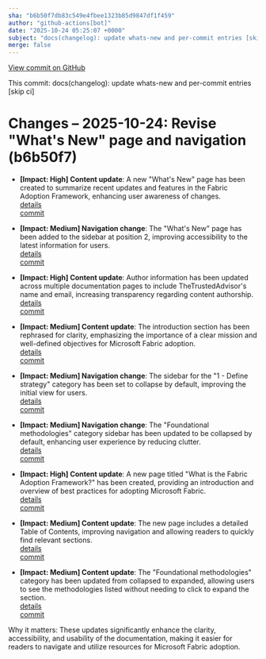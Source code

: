```yaml
---
sha: "b6b50f7db83c549e4fbee1323b85d9847df1f459"
author: "github-actions[bot]"
date: "2025-10-24 05:25:07 +0000"
subject: "docs(changelog): update whats-new and per-commit entries [skip ci]"
merge: false
---
```


[View commit on GitHub](https://github.com/TheTrustedAdvisor/FabricAdoptionFramework/commit/b6b50f7db83c549e4fbee1323b85d9847df1f459)

This commit: docs(changelog): update whats-new and per-commit entries [skip ci]

# Changes – 2025-10-24: Revise "What's New" page and navigation (b6b50f7)

- **[Impact: High] Content update**: A new "What's New" page has been created to summarize recent updates and features in the Fabric Adoption Framework, enhancing user awareness of changes.  
   [details](/docs/about/changes/2025-10-23-4c7c4cd83052508121ce8829bace5d420d20982c)  
   [commit](https://github.com/TheTrustedAdvisor/FabricAdoptionFramework/commit/b6b50f7db83c549e4fbee1323b85d9847df1f459)

- **[Impact: Medium] Navigation change**: The "What's New" page has been added to the sidebar at position 2, improving accessibility to the latest information for users.  
   [details](/docs/about/changes/2025-10-23-4c7c4cd83052508121ce8829bace5d420d20982c)  
   [commit](https://github.com/TheTrustedAdvisor/FabricAdoptionFramework/commit/b6b50f7db83c549e4fbee1323b85d9847df1f459)

- **[Impact: High] Content update**: Author information has been updated across multiple documentation pages to include TheTrustedAdvisor's name and email, increasing transparency regarding content authorship.  
   [details](/docs/about/changes/2025-10-23-4c7c4cd83052508121ce8829bace5d420d20982c)  
   [commit](https://github.com/TheTrustedAdvisor/FabricAdoptionFramework/commit/b6b50f7db83c549e4fbee1323b85d9847df1f459)

- **[Impact: Medium] Content update**: The introduction section has been rephrased for clarity, emphasizing the importance of a clear mission and well-defined objectives for Microsoft Fabric adoption.  
   [details](/docs/about/changes/2025-10-23-4c7c4cd83052508121ce8829bace5d420d20982c)  
   [commit](https://github.com/TheTrustedAdvisor/FabricAdoptionFramework/commit/b6b50f7db83c549e4fbee1323b85d9847df1f459)

- **[Impact: Medium] Navigation change**: The sidebar for the "1 - Define strategy" category has been set to collapse by default, improving the initial view for users.  
   [details](/docs/about/changes/2025-10-23-4c7c4cd83052508121ce8829bace5d420d20982c)  
   [commit](https://github.com/TheTrustedAdvisor/FabricAdoptionFramework/commit/b6b50f7db83c549e4fbee1323b85d9847df1f459)

- **[Impact: Medium] Navigation change**: The "Foundational methodologies" category sidebar has been updated to be collapsed by default, enhancing user experience by reducing clutter.  
   [details](/docs/about/changes/2025-10-23-4c7c4cd83052508121ce8829bace5d420d20982c)  
   [commit](https://github.com/TheTrustedAdvisor/FabricAdoptionFramework/commit/b6b50f7db83c549e4fbee1323b85d9847df1f459)

- **[Impact: High] Content update**: A new page titled "What is the Fabric Adoption Framework?" has been created, providing an introduction and overview of best practices for adopting Microsoft Fabric.  
   [details](/docs/about/changes/2025-10-23-4c7c4cd83052508121ce8829bace5d420d20982c)  
   [commit](https://github.com/TheTrustedAdvisor/FabricAdoptionFramework/commit/b6b50f7db83c549e4fbee1323b85d9847df1f459)

- **[Impact: Medium] Content update**: The new page includes a detailed Table of Contents, improving navigation and allowing readers to quickly find relevant sections.  
   [details](/docs/about/changes/2025-10-23-4c7c4cd83052508121ce8829bace5d420d20982c)  
   [commit](https://github.com/TheTrustedAdvisor/FabricAdoptionFramework/commit/b6b50f7db83c549e4fbee1323b85d9847df1f459)

- **[Impact: Medium] Content update**: The "Foundational methodologies" category has been updated from collapsed to expanded, allowing users to see the methodologies listed without needing to click to expand the section.  
   [details](/docs/about/changes/2025-10-23-4c7c4cd83052508121ce8829bace5d420d20982c)  
   [commit](https://github.com/TheTrustedAdvisor/FabricAdoptionFramework/commit/b6b50f7db83c549e4fbee1323b85d9847df1f459)

Why it matters: These updates significantly enhance the clarity, accessibility, and usability of the documentation, making it easier for readers to navigate and utilize resources for Microsoft Fabric adoption.

